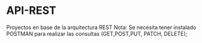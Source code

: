 # API-REST
Proyectos en base de la arquitectura REST 
Nota: Se necesita tener instalado POSTMAN para realizar las consultas (GET,POST,PUT, PATCH, DELETE);
